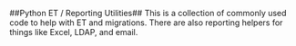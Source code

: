 ##Python ET / Reporting Utilities##
This is a collection of commonly used code to help with ET and migrations. There are also reporting helpers for things like Excel, LDAP, and email.
